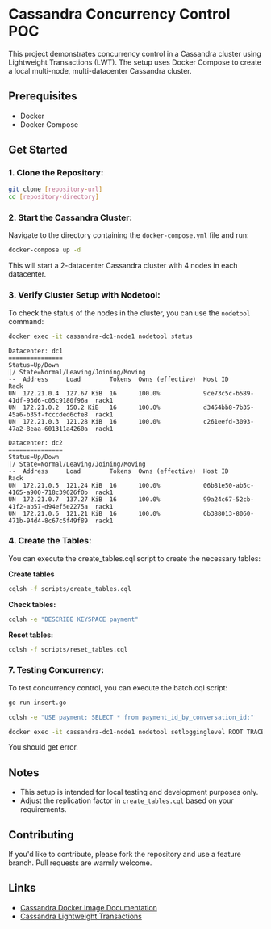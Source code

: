 # Cassandra Concurrency Control POC

This project demonstrates concurrency control in a Cassandra cluster using Lightweight Transactions (LWT). The setup uses Docker Compose to create a local multi-node, multi-datacenter Cassandra cluster.

## Prerequisites

- Docker
- Docker Compose

## Get Started

### 1. Clone the Repository:

```bash
git clone [repository-url]
cd [repository-directory]
```

### 2. Start the Cassandra Cluster:

Navigate to the directory containing the `docker-compose.yml` file and run:

```bash
docker-compose up -d
```

This will start a 2-datacenter Cassandra cluster with 4 nodes in each datacenter.

### 3. Verify Cluster Setup with Nodetool:

To check the status of the nodes in the cluster, you can use the `nodetool` command:

```bash
docker exec -it cassandra-dc1-node1 nodetool status
```

```commandline
Datacenter: dc1
===============
Status=Up/Down
|/ State=Normal/Leaving/Joining/Moving
--  Address     Load        Tokens  Owns (effective)  Host ID                               Rack 
UN  172.21.0.4  127.67 KiB  16      100.0%            9ce73c5c-b589-41df-93d6-c05c9180f96a  rack1
UN  172.21.0.2  150.2 KiB   16      100.0%            d3454bb8-7b35-45a6-b35f-fcccded6cfe8  rack1
UN  172.21.0.3  121.28 KiB  16      100.0%            c261eefd-3093-47a2-8eaa-601311a4260a  rack1

Datacenter: dc2
===============
Status=Up/Down
|/ State=Normal/Leaving/Joining/Moving
--  Address     Load        Tokens  Owns (effective)  Host ID                               Rack 
UN  172.21.0.5  121.24 KiB  16      100.0%            06b81e50-ab5c-4165-a900-718c39626f0b  rack1
UN  172.21.0.7  137.27 KiB  16      100.0%            99a24c67-52cb-41f2-ab57-d94ef5e2275a  rack1
UN  172.21.0.6  121.21 KiB  16      100.0%            6b388013-8060-471b-94d4-8c67c5f49f89  rack1

```

### 4. Create the Tables:

You can execute the create_tables.cql script to create the necessary tables:

**Create tables**
```bash
cqlsh -f scripts/create_tables.cql
````

**Check tables:**
```bash
cqlsh -e "DESCRIBE KEYSPACE payment"
```

**Reset tables:**
```bash
cqlsh -f scripts/reset_tables.cql
```

### 7. Testing Concurrency:

To test concurrency control, you can execute the batch.cql script:

```bash
go run insert.go
```
```bash
cqlsh -e "USE payment; SELECT * from payment_id_by_conversation_id;"
```
```bash
docker exec -it cassandra-dc1-node1 nodetool setlogginglevel ROOT TRACE
```
You should get error.

## Notes

- This setup is intended for local testing and development purposes only.
- Adjust the replication factor in `create_tables.cql` based on your requirements.

## Contributing

If you'd like to contribute, please fork the repository and use a feature branch. Pull requests are warmly welcome.

## Links

- [Cassandra Docker Image Documentation](https://hub.docker.com/_/cassandra)
- [Cassandra Lightweight Transactions](https://docs.datastax.com/en/cql-oss/3.3/cql/cql_using/useInsertLWT.html)
